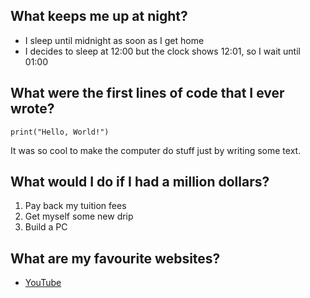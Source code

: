 ## What keeps me up at night?
- I sleep until midnight as soon as I get home
- I decides to sleep at 12:00 but the clock shows 12:01, so I wait until 01:00

## What were the first lines of code that I ever wrote?
`print("Hello, World!")`

It was so cool to make the computer do stuff just by writing some text.

## What would I do if I had a million dollars?
1. Pay back my tuition fees
1. Get myself some new drip
1. Build a PC

## What are my favourite websites?
- [YouTube](http://youtube.com)